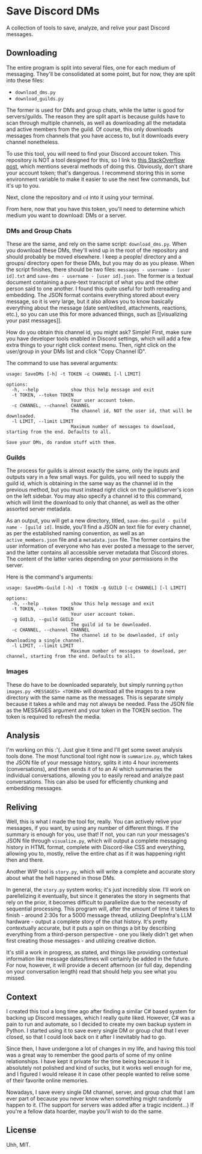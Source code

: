 # Save Discord DMs

A collection of tools to save, analyze, and relive your past Discord messages.

## Downloading

The entire program is split into several files, one for each medium of messaging. They'll be consolidated at some point, but for now, they are split into these files:

- `download_dms.py`
- `download_guilds.py`

The former is used for DMs and group chats, while the latter is good for servers/guilds. The reason they are split apart is because guilds have to scan through multiple channels, as well as downloading all the metadata and active members from the guild. Of course, this only downloads messages from channels that you have access to, but it downloads every channel nonetheless.

To use this tool, you will need to find your Discord account token. This repository is NOT a tool designed for this, so I link to [this StackOverflow post](https://stackoverflow.com/questions/67348339/any-way-to-get-my-discord-token-from-browser-dev-console), which mentions several methods of doing this. Obviously, don't share your account token; that's dangerous. I recommend storing this in some environment variable to make it easier to use the next few commands, but it's up to you.

Next, clone the repository and `cd` into it using your terminal.

From here, now that you have this token, you'll need to determine which medium you want to download: DMs or a server.

### DMs and Group Chats

These are the same, and rely on the same script: `download_dms.py`. When you download these DMs, they'll wind up in the root of the repository and should probably be moved elsewhere. I keep a people/ directory and a groups/ directory open for these DMs, but you may do as you please. When the script finishes, there should be two files: `messages - username - [user id].txt` and `save-dms - username - [user id].json`. The former is a textual document containing a pure-text transcript of what you and the other person said to one another. I found this quite useful for both rereading and embedding. The JSON format contains everything stored about every message, so it is very large, but it also allows you to know basically everything about the message (date sent/edited, attachments, reactions, etc.), so you can use this for more advanced things, such as [[visualizing your past messages]].

How do you obtain this channel id, you might ask? Simple! First, make sure you have developer tools enabled in Discord settings, which will add a few extra things to your right click context menu. Then, right click on the user/group in your DMs list and click "Copy Channel ID".

The command to use has several arguments:

```
usage: SaveDMs [-h] -t TOKEN -c CHANNEL [-l LIMIT]

options:
  -h, --help            show this help message and exit
  -t TOKEN, --token TOKEN
                        Your user account token.
  -c CHANNEL, --channel CHANNEL
                        The channel id, NOT the user id, that will be downloaded.
  -l LIMIT, --limit LIMIT
                        Maximum number of messages to download, starting from the end. Defaults to all.

Save your DMs, do random stuff with them.
```

### Guilds

The process for guilds is almost exactly the same, only the inputs and outputs vary in a few small ways. For guilds, you will need to supply the guild id, which is obtaining in the same way as the channel id in the previous method, but you must instead right click on the guild/server's icon on the left sidebar. You may also specify a channel id to this command, which will limit the download to only that channel, as well as the other assorted server metadata.

As an output, you will get a new directory, titled, `save-dms-guild - guild name - [guild id]`. Inside, you'll find a JSON an text file for every channel, as per the established naming convention, as well as an `active_members.json` file and a `metadata.json` file. The former contains the user information of everyone who has ever posted a message to the server, and the latter contains all accessible server metadata that Discord stores. The content of the latter varies depending on your permissions in the server.

Here is the command's arguments:

```
usage: SaveDMs-Guild [-h] -t TOKEN -g GUILD [-c CHANNEL] [-l LIMIT]

options:
  -h, --help            show this help message and exit
  -t TOKEN, --token TOKEN
                        Your user account token.
  -g GUILD, --guild GUILD
                        The guild id to be downloaded.
  -c CHANNEL, --channel CHANNEL
                        The channel id to be downloaded, if only downloading a single channel.
  -l LIMIT, --limit LIMIT
                        Maximum number of messages to download, per channel, starting from the end. Defaults to all.
```
### Images

These do have to be downloaded separately, but simply running `python images.py <MESSAGES> <TOKEN>` will download all the images to a new directory with the same name as the messages. This is separate simply because it takes a while and may not always be needed. Pass the JSON file as the MESSAGES argument and your token in the TOKEN section. The token is required to refresh the media.

## Analysis

I'm working on this :'(. Just give it time and I'll get some sweet analysis tools done. The most functional tool right now is `summarize.py`, which takes the JSON file of your message history, splits it into 4 hour increments (conversations), and then sends it of to an AI which summaries the individual conversations, allowing you to easily reread and analyze past conversations. This can also be used for efficiently chunking and embedding messages.

## Reliving

Well, this is what I made the tool for, really. You can actively relive your messages, if you want, by using any number of different things. If the summary is enough for you, use that! If not, you can run your messages's JSON file through `visualize.py`, which will output a complete messaging history in HTML format, complete with Discord-like CSS and everything, allowing you to, mostly, relive the entire chat as if it was happening right then and there.

Another WIP tool is `story.py`, which will write a complete and accurate story about what the hell happened in those DMs.

In general, the `story.py` system works; it's just incredibly slow. I'll work on parellelizing it eventually, but since it generates the story in segments that rely on the prior, it becomes difficult to parallelize due to the necessity of sequential processing. This program will, after the amount of time it takes to finish - around 2:30s for a 5000 message thread, utilizing DeepInfra's LLM hardware - output a complete story of the chat history. It's pretty contextually accurate, but it puts a spin on things a bit by describing everything from a third-person perspective - one you likely didn't get when first creating those messages - and utilizing creative diction.

It's still a work in progress, as stated, and things like providing contextual information like message dates/times will certainly be added in the future. For now, however, it will provide a decent afternoon (or full day, depending on your conversation length) read that should help you see what you missed.

## Context

I created this tool a long time ago after finding a similar C# based system for backing up Discord messages, which I really quite liked. However, C# was a pain to run and automate, so I decided to create my own backup system in Python. I started using it to save every single DM or group chat that I ever closed, so that I could look back on it after I inevitably had to go.

Since then, I have undergone a lot of changes in my life, and having this tool was a great way to remember the good parts of some of my online relationships. I have kept it private for the time being because it is absolutely not polished and kind of sucks, but it works well enough for me, and I figured I would release it in case other people wanted to relive some of their favorite online memories.

Nowadays, I save every single DM channel, server, and group chat that I am ever part of because you never know when something might randomly happen to it. (The support for servers was added after a tragic incident...) If you're a fellow data hoarder, maybe you'll wish to do the same.

## License

Uhh, MIT.
